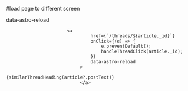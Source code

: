 #load page to different screen

data-astro-reload

                           <a
                                    href={`/threads/${article._id}`}
                                    onClick={(e) => {
                                        e.preventDefault();
                                        handleThreadClick(article._id);
                                    }}
                                    data-astro-reload
                                >
                                    {similarThreadHeading(article?.postText)}
                                </a>
